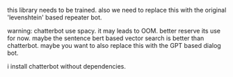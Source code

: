 this library needs to be trained. also we need to replace this with the original 'levenshtein' based repeater bot.

warning: chatterbot use spacy. it may leads to OOM. better reserve its use for now. maybe the sentence bert based vector search is better than chatterbot. maybe you want to also replace this with the GPT based dialog bot.

i install chatterbot without dependencies.